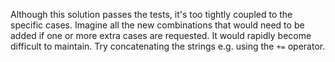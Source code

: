 Although this solution passes the tests, it's too tightly coupled to the specific cases.
Imagine all the new combinations that would need to be added if one or more extra cases are requested.
It would rapidly become difficult to maintain.
Try concatenating the strings e.g. using the `+=` operator.
